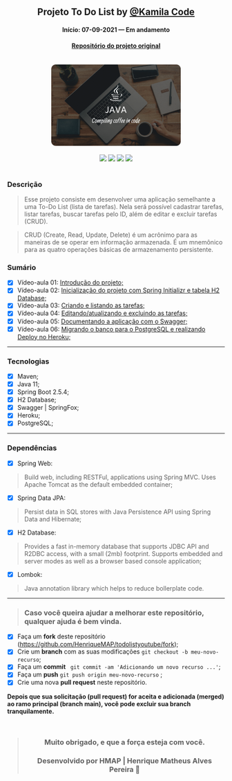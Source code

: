 <div align="center">

## Projeto To Do List by [@Kamila Code](https://github.com/Kamilahsantos/)

#### Início: 07-09-2021 — Em andamento

#### [Repositório do projeto original](https://github.com/Kamilahsantos/serie-todo-list-youtube)

</div>
<br>
<div align="center">
<img width="300" src="https://github.com/HenriqueMAP/todolistyoutube/blob/master/JAVA-Cover.png?raw=true">
</div>
<br>
<div align="center">
<img src="https://img.shields.io/github/issues/HenriqueMAP/todolistyoutube">
<img src="https://img.shields.io/github/forks/HenriqueMAP/todolistyoutube">
<img src="https://img.shields.io/github/stars/HenriqueMAP/todolistyoutube">
<img src="https://img.shields.io/github/license/HenriqueMAP/todolistyoutube">
</div>
<br>

### Descrição

> Esse projeto consiste em desenvolver uma aplicação semelhante a uma To-Do List (lista de tarefas).
> Nela será possível cadastrar tarefas, listar tarefas, buscar tarefas pelo ID, além de editar e excluir tarefas (CRUD).

> CRUD (Create, Read, Update, Delete) é um acrônimo para as maneiras de se operar em informação armazenada. 
> É um mnemônico para as quatro operações básicas de armazenamento persistente.

### Sumário

- [x] Vídeo-aula 01: [Introdução do projeto;](https://youtu.be/un7EgWqgNMs)
- [x] Vídeo-aula 02: [Inicialização do projeto com Spring Initializr e tabela H2 Database;](https://youtu.be/x0QtRR0Gp40)
- [x] Vídeo-aula 03: [Criando e listando as tarefas;]()
- [x] Vídeo-aula 04: [Editando/atualizando e excluindo as tarefas;]()
- [x] Vídeo-aula 05: [Documentando a aplicação com o Swagger;]()
- [x] Vídeo-aula 06: [Migrando o banco para o PostgreSQL e realizando Deploy no Heroku;]()
<hr>

### Tecnologias

- [x] Maven;
- [x] Java 11;
- [x] Spring Boot 2.5.4;
- [x] H2 Database;
- [x] Swagger | SpringFox;
- [x] Heroku;
- [x] PostgreSQL;

<hr>

### Dependências

- [x] Spring Web: 
> Build web, including RESTFul, applications using Spring MVC. 
> Uses Apache Tomcat as the default embedded container;
- [x] Spring Data JPA:
> Persist data in SQL stores with Java Persistence API using Spring Data and Hibernate;
- [x] H2 Database:
> Provides a fast in-memory database that supports JDBC API and R2DBC access, with a small (2mb)
> footprint. Supports embedded and server modes as well as a browser based console  application;
- [x] Lombok:
> Java annotation library which helps to reduce bollerplate code.

<hr>

> ### Caso você queira ajudar a melhorar este repositório, qualquer ajuda é bem vinda.

- [x] Faça um **fork** deste repositório (https://github.com/HenriqueMAP/todolistyoutube/fork);
- [x] Crie um **branch** com as suas modificações ` git checkout -b meu-novo-recurso `;
- [x] Faça um **commit** ` git commit -am 'Adicionando um novo recurso ...'`;
- [x] Faça um **push** ` git push origin meu-novo-recurso ` ;
- [x] Crie uma nova **pull request** neste repositório.

**Depois que sua solicitação (pull request) for aceita e adicionada (merged) ao ramo principal (branch main), você pode excluir sua branch tranquilamente.**

<div align="center">

<br>

> ### **Muito obrigado, e que a força esteja com você.**
>
> ### Desenvolvido por **HMAP | Henrique Matheus Alves Pereira** 🦁

</div>
